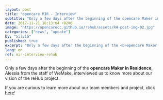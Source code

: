 ```yaml
---
layout: post
title: "opencare MIR - Interview"
subtitle: "Only a few days after the beginning of the opencare Maker in Residence, Alessia from the staff of WeMake, interviewed us."
date: 2017-11-21 10:13:04 +0200
image: "https://opencarecc.github.io/rehub/assets/RH-post-img-02.jpg"
categories: ["news", "update"]
by: "Silvia"
published: true
excerpt: "Only a few days after the beginning of the <b>opencare Maker in Residence</b>, Alessia from the staff of WeMake, interviewed us."
lang: en
ref: mir-interview-rehub
---
```


Only a few days after the beginning of the <b>opencare Maker in Residence</b>, Alessia from the staff of WeMake, interviewed us to know more about our vision of the reHub project.

If you are curious to learn more about our team members and project, click  [here](http://wemake.cc/2017/11/21/wemake-stories-il-guanto-rehub-tecnologia-wearable-oltre-al-care/)!
